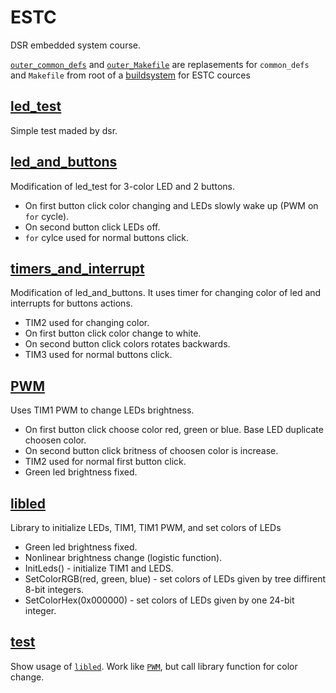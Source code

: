 # ESTC

DSR embedded system course.

 [`outer_common_defs`](outer_common_defs.mk) and [`outer_Makefile`](outer_Makefile) are replasements for `common_defs` and `Makefile` from root of a [buildsystem](https://github.com/Morozov-5F/ESTC-build-system) for ESTC cources

## [led_test](led_test)

Simple test maded by dsr.

## [led_and_buttons](led_and_buttons)

Modification of led_test for 3-color LED and 2 buttons.
* On first button click color changing and LEDs slowly wake up (PWM on `for` cycle).
* On second button click LEDs off.
* `for` cylce used for normal buttons click. 

## [timers_and_interrupt](timers_and_interrupt)

Modification of led_and_buttons. It uses timer for changing color of led and interrupts for buttons actions.
* TIM2 used for changing color.
* On first button click color change to white.
* On second button click colors rotates backwards.
* TIM3 used for normal buttons click.

## [PWM](PWM)

Uses TIM1 PWM to change LEDs brightness.
* On first button click choose color red, green or blue. Base LED duplicate choosen color.
* On second button click britness of choosen color is increase.
* TIM2 used for normal first button click.
* Green led brightness fixed.

## [libled](libled)

Library to initialize LEDs, TIM1, TIM1 PWM, and set colors of LEDs
* Green led brightness fixed.
* Nonlinear brightness change (logistic function).
* InitLeds() - initialize TIM1 and LEDS.
* SetColorRGB(red, green, blue) -  set colors of LEDs given by tree diffirent 8-bit integers.
* SetColorHex(0x000000) -  set colors of LEDs given by one 24-bit integer.

## [test](test)

Show usage of [`libled`](libled).
Work like [`PWM`](PWM), but call library function for color change.


